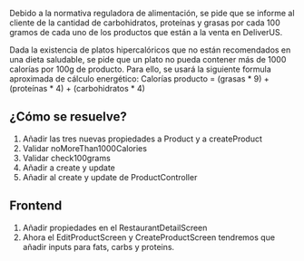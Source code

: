 Debido a la normativa reguladora de alimentación, se pide que se informe al cliente de la cantidad de carbohidratos, proteínas y grasas por cada 100 gramos de cada uno de los productos que están a la venta en DeliverUS.

Dada la existencia de platos hipercalóricos que no están recomendados en una dieta saludable, se pide que un plato no pueda contener más de 1000 calorías por 100g de producto. Para ello, se usará la siguiente formula aproximada de cálculo energético:
Calorías producto = (grasas * 9) + (proteínas * 4) + (carbohidratos * 4)

## ¿Cómo se resuelve?
1. Añadir las tres nuevas propiedades a Product y a createProduct
2. Validar noMoreThan1000Calories
3. Validar check100grams
4. Añadir a create y update
5. Añadir al create y update de ProductController

## Frontend

1. Añadir propiedades en el RestaurantDetailScreen
2. Ahora el EditProductScreen y CreateProductScreen tendremos que añadir inputs para fats, carbs y proteins.